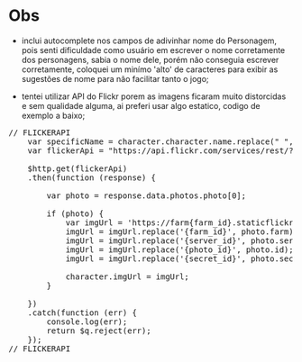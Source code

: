 # Obs  
- inclui autocomplete nos campos de adivinhar nome do Personagem, pois senti dificuldade como usuário em escrever o nome corretamente dos personagens, sabia o nome dele, porém não conseguia escrever corretamente, coloquei um minímo 'alto' de caracteres para exibir as sugestões de nome para não facilitar tanto o jogo;

- tentei utilizar API do Flickr porem as imagens ficaram muito distorcidas e sem qualidade alguma, ai preferi usar algo estatico, codigo de exemplo a baixo;

<pre>
// FLICKERAPI
    var specificName = character.character.name.replace(" ", "+");
    var flickerApi = "https://api.flickr.com/services/rest/?method=flickr.photos.search&api_key=39e2daa9665a0a0d574145ea8b4e6c89&tags=star+wars&tag_mode=all&text=" + specificName + "&content_type=4&format=json&nojsoncallback=1&per_page=1";

    $http.get(flickerApi)
    .then(function (response) {

        var photo = response.data.photos.photo[0];

        if (photo) {
            var imgUrl = 'https://farm{farm_id}.staticflickr.com/{server_id}/{photo_id}_{secret_id}_m.jpg';
            imgUrl = imgUrl.replace('{farm_id}', photo.farm);
            imgUrl = imgUrl.replace('{server_id}', photo.server);
            imgUrl = imgUrl.replace('{photo_id}', photo.id);
            imgUrl = imgUrl.replace('{secret_id}', photo.secret);

            character.imgUrl = imgUrl;
        }

    })
    .catch(function (err) {
        console.log(err);
        return $q.reject(err);
    });
// FLICKERAPI
</pre>
